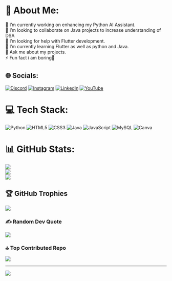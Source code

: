 # 💫 About Me:
🔭 I’m currently working on enhancing my Python AI Assistant.<br>👯 I’m looking to collaborate on Java projects to increase understanding of DSA<br>🤝 I’m looking for help with Flutter development.<br>🌱 I’m currently learning Flutter as well as python and Java.<br>💬 Ask me about my projects.<br>⚡ Fun fact i am boring🥱


## 🌐 Socials:
[![Discord](https://img.shields.io/badge/Discord-%237289DA.svg?logo=discord&logoColor=white)](https://discord.gg/KEVAL75) [![Instagram](https://img.shields.io/badge/Instagram-%23E4405F.svg?logo=Instagram&logoColor=white)](https://instagram.com/k.e.v.a.l_) [![LinkedIn](https://img.shields.io/badge/LinkedIn-%230077B5.svg?logo=linkedin&logoColor=white)](https://linkedin.com/in/https://www.linkedin.com/in/keval-parmar234/) [![YouTube](https://img.shields.io/badge/YouTube-%23FF0000.svg?logo=YouTube&logoColor=white)](https://youtube.com/@UCJcc-UPvIeHT2Uk2TWFj0uQ) 

# 💻 Tech Stack:
![Python](https://img.shields.io/badge/python-3670A0?style=for-the-badge&logo=python&logoColor=ffdd54) ![HTML5](https://img.shields.io/badge/html5-%23E34F26.svg?style=for-the-badge&logo=html5&logoColor=white) ![CSS3](https://img.shields.io/badge/css3-%231572B6.svg?style=for-the-badge&logo=css3&logoColor=white) ![Java](https://img.shields.io/badge/java-%23ED8B00.svg?style=for-the-badge&logo=openjdk&logoColor=white) ![JavaScript](https://img.shields.io/badge/javascript-%23323330.svg?style=for-the-badge&logo=javascript&logoColor=%23F7DF1E) ![MySQL](https://img.shields.io/badge/mysql-%2300000f.svg?style=for-the-badge&logo=mysql&logoColor=white) ![Canva](https://img.shields.io/badge/Canva-%2300C4CC.svg?style=for-the-badge&logo=Canva&logoColor=white)
# 📊 GitHub Stats:
![](https://github-readme-stats.vercel.app/api?username=KevalParmar75&theme=dark&hide_border=false&include_all_commits=true&count_private=true)<br/>
![](https://github-readme-streak-stats.herokuapp.com/?user=KevalParmar75&theme=dark&hide_border=false)<br/>
![](https://github-readme-stats.vercel.app/api/top-langs/?username=KevalParmar75&theme=dark&hide_border=false&include_all_commits=true&count_private=true&layout=compact)

## 🏆 GitHub Trophies
![](https://github-profile-trophy.vercel.app/?username=KevalParmar75&theme=dracula&no-frame=false&no-bg=true&margin-w=4)

### ✍️ Random Dev Quote
![](https://quotes-github-readme.vercel.app/api?type=horizontal&theme=radical)

### 🔝 Top Contributed Repo
![](https://github-contributor-stats.vercel.app/api?username=KevalParmar75&limit=5&theme=dark&combine_all_yearly_contributions=true)

---
[![](https://visitcount.itsvg.in/api?id=KevalParmar75&icon=5&color=5)](https://visitcount.itsvg.in)

<!-- Proudly created with GPRM ( https://gprm.itsvg.in ) -->
